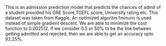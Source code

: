 This is an admission prediction model that predicts the chances of admit of a student provided his GRE Score,TOEFL score, University rating etc. This dataset was taken from Kaggle. An optimized algoritm fminunc is used instead of simple gradient descent. We are able to minimize the cost function to 0.002512. If we consider 0.5 or 50% to be the line between getting admitted and rejected, then we are able to get an accuracy upto 92.25%.
